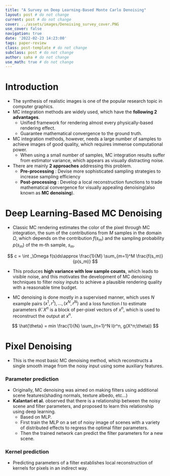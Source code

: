 ```yaml
---
title: "A Survey on Deep Learning-Based Monte Carlo Denoising"
layout: post # do not change
current: post # do not change
cover: ../assets/images/Denoising_survey_cover.PNG
use_cover: false
navigation: true
date: '2022-02-23 14:23:00'
tags: paper-review
class: post-template # do not change
subclass: post # do not change
author: saha # do not change
use_math: true # do not change
---
```


# Introduction
- The synthesis of realistic images is one of the popular research topic in computer graphics. 
- MC integration methods are widely used, which have the **following 2 advantages**. 
    - Unified framework for rendering almost every physically-based rendering effect. 
    - Guarantee mathematical convergence to the ground truth. 
- MC integration methods, however, needs a large number of samples to achieve images of good quality, which requires immense computational power. 
    - When using a small number of samples, MC integration results suffer from estimator variance, which appears as visually distracting noise. 
- There are mainly **2 approaches** addressing this problem. 
    - **Pre-processing** : Devise more sophisticated sampling strategies to increase sampling efficiency
    - **Post-processing** : Develop a local reconstruction functions to trade mathematical convergence for visually appealing denoising(also known as **MC denoising**). 

# Deep Learning-Based MC Denoising
- Classic MC rendering estimates the color of the pixel through MC integration, the sum of the contributions from $M$ samples in the domain $\Omega$, which depends on the contribution $f(s_m)$ and the sampling probability $p(s_m)$ of the m-th sample, $s_m$. 

$$
c = \int _\Omega f(s)ds\approx \frac{1}{M} \sum_{m=1}^M \frac{f(s_m)}{p(s_m)}
$$

- This produces **high variance with low sample counts**, which leads to visible noise, and this motivates the development of MC denoising techniques to filter noisy inputs to achieve a plausible rendering quality with a reasonable time budget. 

- MC denoising is done mostly in a supervised manner, which uses $N$ example pairs $(x^1, r^1), ..., (x^N, r^N)$ and a loss function $l$ to estimate parameters $\hat{\theta}$. $X^n$ is a block of per-pixel vectors of $x^n$, which is used to reconstruct the output at $x^n$. 

$$
\hat{\theta} = min \frac{1}{N} \sum_{n=1}^N l(r^n, g(X^n;\theta))
$$

# Pixel Denoising
- This is the most basic MC denoising method, which reconstructs a single smooth image from the noisy input using some auxiliary features. 

### Parameter prediction
- Originally, MC denoising was aimed on making filters using additional scene features(shading normals, texture albedo, etc...)
- **Kalantari et al.** observed that there is a relationship between the noisy scene and filter parameters, and proposed to learn this relationship using deep learning. 
    - Based on MLP. 
    - First train the MLP on a set of noisy image of scenes with a variety of distributed effects to regress the optimal filter parameters. 
    - Then the trained network can predict the filter parameters for a new scene. 

### Kernel prediction
- Predicting parameters of a filter establishes local reconstruction of kernels for pixels in an indirect way. 